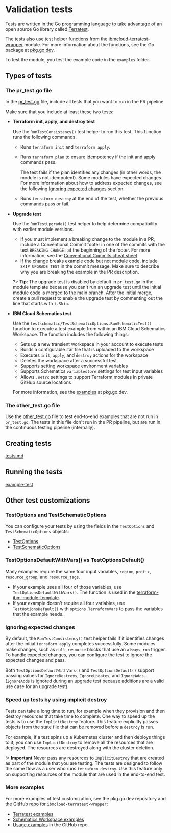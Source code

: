 # Validation tests

Tests are written in the Go programming language to take advantage of an open source Go library called [Terratest](https://github.com/gruntwork-io/terratest).

The tests also use test helper functions from the [ibmcloud-terratest-wrapper](https://github.com/terraform-ibm-modules/ibmcloud-terratest-wrapper) module. For more information about the functions, see the Go package at [pkg.go.dev](https://pkg.go.dev/github.com/terraform-ibm-modules/ibmcloud-terratest-wrapper).

To test the module, you test the example code in the `examples` folder.

## Types of tests

### The pr_test.go file

In the [pr_test.go](https://github.com/terraform-ibm-modules/terraform-ibm-module-template/blob/main/tests/pr_test.go) file, include all tests that you want to run in the PR pipeline

Make sure that you include at least these two tests:

- **Terraform init, apply, and destroy test**

    Use the `RunTestConsistency()` test helper to run this test. This function runs the following commands:
    - Runs `terraform init` and `terraform apply`.
    - Runs `terraform plan` to ensure idempotency if the init and apply commands pass.

        The test fails if the plan identifies any changes (in other words, the module is not idempotent). Some modules have expected changes. For more information about how to address expected changes, see the following [Ignoring expected changes](#ignoring-expected-changes) section.
    - Runs `terraform destroy` at the end of the test, whether the previous commands pass or fail.

- **Upgrade test**

    Use the `RunTestUpgrade()` test helper to help determine compatibility with earlier module versions.

    - If you must implement a breaking change to the module in a PR, include a Conventional Commit footer in one of the commits with the text `BREAKING CHANGE:` at the beginning of the footer. For more information, see the [Conventional Commits cheat sheet](https://cheatography.com/albelop/cheat-sheets/conventional-commits/).
    - If the change breaks example code but not module code, include `SKIP UPGRADE TEST` in the commit message. Make sure to describe why you are breaking the example in the PR description.

  ?> **Tip**: The upgrade test is disabled by default in `pr_test.go` in the module template because you can't run an upgrade test until the initial module code is merged to the main branch. After the initial merge, create a pull request to enable the upgrade test by commenting out the line that starts with `t.Skip`.

- **IBM Cloud Schematics test**

    Use the `testschematic/TestSchematicOptions.RunSchematicTest()` function to execute a test example from within an IBM Cloud Schematics Workspace. The function includes the following things:
    - Sets up a new transient workspace in your account to execute tests
    - Builds a configurable .tar file that is uploaded to the workspace
    - Executes `init`, `apply`, and `destroy` actions for the workspace
    - Deletes the workspace after a successful test
    - Supports setting workspace environment variables
    - Supports Schematics `variablestore` settings for test input variables
    - Allows `.netrc` settings to support Terraform modules in private GitHub source locations

    For more information, see the [examples](https://pkg.go.dev/github.com/terraform-ibm-modules/ibmcloud-terratest-wrapper/testschematic#pkg-overview) at pkg.go.dev.

### The other_test.go file

Use the [other_test.go](https://github.com/terraform-ibm-modules/terraform-ibm-module-template/blob/main/tests/other_test.go) file to test end-to-end examples that are not run in `pr_test.go`. The tests in this file don't run in the PR pipeline, but are run in the continuous testing pipeline (internally).

## Creating tests

[tests.md](inc-tests-create.md ':include')

## Running the tests

[example-test](inc-example-test.md ':include')

## Other test customizations

### TestOptions and TestSchematicOptions

You can configure your tests by using the fields in the `TestOptions` and `TestSchematicOptions` objects:
- [TestOptions](https://pkg.go.dev/github.com/terraform-ibm-modules/ibmcloud-terratest-wrapper/testhelper#TestOptions)
- [TestSchematicOptions](https://pkg.go.dev/github.com/terraform-ibm-modules/ibmcloud-terratest-wrapper/testschematic#TestSchematicOptions)

### TestOptionsDefaultWithVars() vs TestOptionsDefault()

Many examples require the same four input variables, `region`, `prefix`, `resource_group`, and `resource_tags`.

- If your example uses all four of those variables, use `TestOptionsDefaultWithVars()`. The function is used in the [terraform-ibm-module-template](https://github.com/terraform-ibm-modules/terraform-ibm-module-template/blob/main/examples/default/variables.tf).
- If your example doesn't require all four variables, use `TestOptionsDefault()` with `options.TerraformVars` to pass the variables that the example needs.

### Ignoring expected changes

By default, the `RunTestConsistency()` test helper fails if it identifies changes after the initial `terraform apply` completes successfully. Some modules make changes, such as `null_resource` blocks that use an `always_run` trigger. To handle expected changes, you can configure the test to ignore the expected changes and pass.

Both `TestOptionsDefaultWithVars()` and `TestOptionsDefault()` support passing values for `IgnoreDestroys`, `IgnoreUpdates`, and `IgnoreAdds`. (`IgnoreAdds` is ignored during an upgrade test because additions are a valid use case for an upgrade test).

### Speed up tests by using implicit destroy

Tests can take a long time to run, for example when they provision and then destroy resources that take time to complete. One way to speed up the tests is to use the `ImplicitDestroy` feature. This feature explicitly passes objects from the state file that can be removed before a `destroy` is run.

For example, if a test spins up a Kubernetes cluster and then deploys things to it, you can use `ImplicitDestroy` to remove all the resources that are deployed. The resources are destroyed along with the cluster deletion.

!> **Important** Never pass any resources to `ImplicitDestroy` that are created as part of the module that you are testing. The tests are designed to follow the same flow as a user who runs `terraform destroy`. Use this feature only on supporting resources of the module that are used in the end-to-end test.

### More examples

For more examples of test customization, see the pkg.go.dev repository and the GitHub repo for `ibmcloud-terratest-wrapper`:
- [Terratest examples](https://pkg.go.dev/github.com/terraform-ibm-modules/ibmcloud-terratest-wrapper/testhelper#pkg-overview)
- [Schematics Workspace examples](https://pkg.go.dev/github.com/terraform-ibm-modules/ibmcloud-terratest-wrapper/testschematic#pkg-overview)
- [Usage examples](https://github.com/terraform-ibm-modules/ibmcloud-terratest-wrapper) in the GitHub repo.